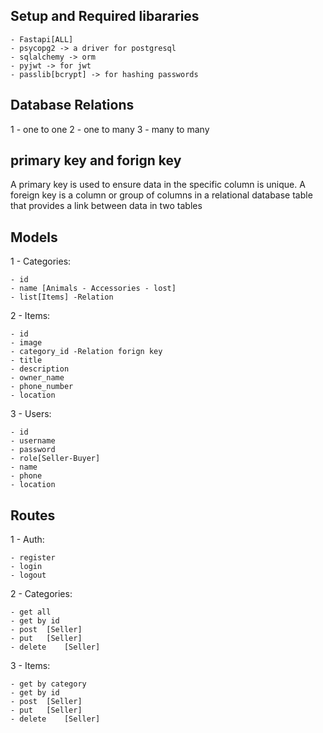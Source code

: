 ## Setup and Required libararies
    - Fastapi[ALL]
    - psycopg2 -> a driver for postgresql
    - sqlalchemy -> orm
    - pyjwt -> for jwt 
    - passlib[bcrypt] -> for hashing passwords

## Database Relations 
1 - one to one 
2 - one to many
3 - many to many

## primary key and forign key
A primary key is used to ensure data in the specific column is unique. A foreign key is a column or group of columns in a relational database table that provides a link between data in two tables

## Models
1 - Categories:

    - id
    - name [Animals - Accessories - lost]
    - list[Items] -Relation

2 - Items:

    - id
    - image
    - category_id -Relation forign key
    - title
    - description
    - owner_name
    - phone_number
    - location

3 - Users:

    - id
    - username
    - password
    - role[Seller-Buyer]
    - name
    - phone
    - location


## Routes
1 - Auth:

    - register
    - login
    - logout

2 - Categories:

    - get all
    - get by id 
    - post  [Seller]
    - put   [Seller]
    - delete    [Seller]

3 - Items:

    - get by category
    - get by id 
    - post  [Seller]
    - put   [Seller]
    - delete    [Seller]